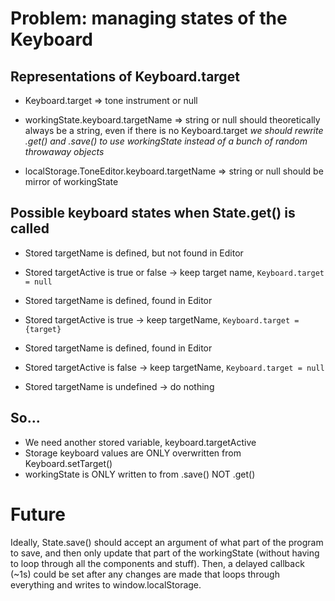 # Problem: managing states of the Keyboard

## Representations of Keyboard.target

* Keyboard.target => tone instrument or null

* workingState.keyboard.targetName => string or null
    should theoretically always be a string, even if there is no Keyboard.target
    _we should rewrite .get() and .save() to use workingState instead of a bunch of random throwaway objects_

* localStorage.ToneEditor.keyboard.targetName => string or null
    should be mirror of workingState


## Possible keyboard states when State.get() is called

* Stored targetName is defined, but not found in Editor
* Stored targetActive is true or false
  -> keep target name, `Keyboard.target = null`

* Stored targetName is defined, found in Editor
* Stored targetActive is true
  -> keep targetName, `Keyboard.target = {target}`

* Stored targetName is defined, found in Editor
* Stored targetActive is false
  -> keep targetName, `Keyboard.target = null`

* Stored targetName is undefined
  -> do nothing

## So...
  * We need another stored variable, keyboard.targetActive
  * Storage keyboard values are ONLY overwritten from Keyboard.setTarget()
  * workingState is ONLY written to from .save() NOT .get()

# Future
Ideally, State.save() should accept an argument of what part of the program to save, and then only update that part of the workingState (without having to loop through all the components and stuff). Then, a delayed callback (~1s) could be set after any changes are made that loops through everything and writes to window.localStorage.



~~~~~
